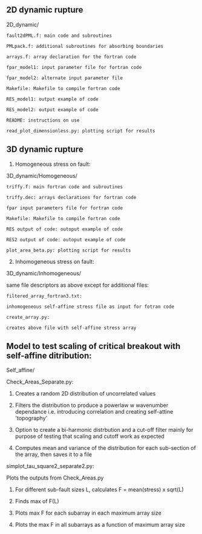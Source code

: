 2D dynamic rupture
------------------

2D_dynamic/

	fault2dPML.f: main code and subroutines 
 
	PMLpack.f: additional subroutines for absorbing boundaries
 
	arrays.f: array declaration for the fortran code
 
	fpar_model1: input parameter file for fortran code

	fpar_model2: alternate input parameter file
 
	Makefile: Makefile to compile fortran code
 
	RES_model1: output example of code
 
	RES_model2: output example of code
 
	README: instructions on use
 
	read_plot_dimensionless.py: plotting script for results

3D dynamic rupture
------------------

1) Homogeneous stress on fault:

3D_dynamic/Homogeneous/

	triffy.f: main fortran code and subroutines 
 
	triffy.dec: arrays declarations for fortran code
 
	fpar input parameters file for fortran code
 
	Makefile: Makefile to compile fortran code
 
	RES output of code: outoput example of code
 
	RES2 output of code: outoput example of code
 
	plot_area_beta.py: plotting script for results

2) Inhomogeneous stress on fault:

3D_dynamic/Inhomogeneous/

same file descriptors as above except for additional files:

	filtered_array_fortran3.txt: 
 
	inhomogeneous self-affine stress file as input for fotran code
 
	create_array.py:
 
	creates above file with self-affine stress array

Model to test scaling of critical breakout with self-affine ditribution:
------------------------------------------------------------------------

Self_affine/

Check_Areas_Separate.py: 

1) Creates a random 2D distribution of uncorrelated values
   
2) Filters the distribution to produce a powerlaw w wavenumber dependance
   i.e. introducing correlation and creating self-attine 'topography'
   
4) Option to create a bi-harmonic distrbution and a cut-off filter 
   mainly for purpose of testing that scaling and cutoff work as expected
   
5) Computes mean and variance of the distribution for each sub-section of the
array, then saves it to a file

simplot_tau_square2_separate2.py:

Plots the outputs from Check_Areas.py

1) For different sub-fault sizes L, calculates F = mean(stress) x sqrt(L)

2) Finds max of F(L) 

3) Plots max F for each subarray in each maximum array size

4) Plots the max F in all subarrays as a function of maximum array size
	

